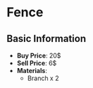 # Fence

## Basic Information

- **Buy Price**: 20$
- **Sell Price**: 6$
- **Materials**:
  - Branch x 2